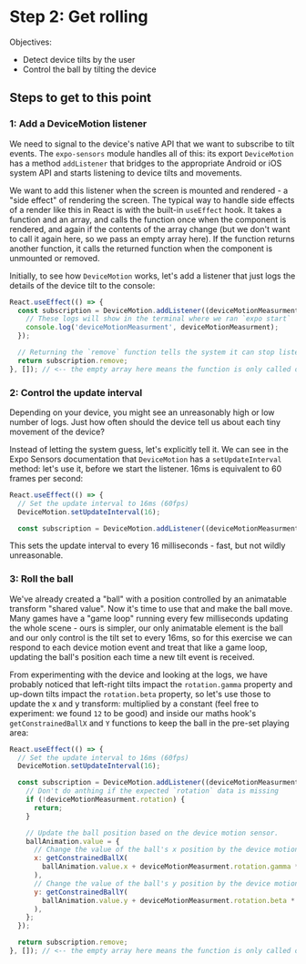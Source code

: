 # Step 2: Get rolling

Objectives:
 - Detect device tilts by the user
 - Control the ball by tilting the device

## Steps to get to this point

### 1: Add a DeviceMotion listener

We need to signal to the device's native API that we want to subscribe to tilt events. The `expo-sensors` module handles all of this: its export `DeviceMotion` has a method `addListener` that bridges to the appropriate Android or iOS system API and starts listening to device tilts and movements.

We want to add this listener when the screen is mounted and rendered - a "side effect" of rendering the screen. The typical way to handle side effects of a render like this in React is with the built-in `useEffect` hook. It takes a function and an array, and calls the function once when the component is rendered, and again if the contents of the array change (but we don't want to call it again here, so we pass an empty array here). If the function returns another function, it calls the returned function when the component is unmounted or removed.

Initially, to see how `DeviceMotion` works, let's add a listener that just logs the details of the device tilt to the console:

```js
React.useEffect(() => {
  const subscription = DeviceMotion.addListener((deviceMotionMeasurment) => {
    // These logs will show in the terminal where we ran `expo start`
    console.log('deviceMotionMeasurment', deviceMotionMeasurment);
  });

  // Returning the `remove` function tells the system it can stop listening if this is removed
  return subscription.remove;
}, []); // <-- the empty array here means the function is only called once, after the first render
```

### 2: Control the update interval

Depending on your device, you might see an unreasonably high or low number of logs. Just how often should the device tell us about each tiny movement of the device? 

Instead of letting the system guess, let's explicitly tell it. We can see in the Expo Sensors documentation that `DeviceMotion` has a `setUpdateInterval` method: let's use it, before we start the listener. 16ms is equivalent to 60 frames per second:

```js
React.useEffect(() => {
  // Set the update interval to 16ms (60fps)
  DeviceMotion.setUpdateInterval(16);

  const subscription = DeviceMotion.addListener((deviceMotionMeasurment) => {
```

This sets the update interval to every 16 milliseconds - fast, but not wildly unreasonable.

### 3: Roll the ball

We've already created a "ball" with a position controlled by an animatable transform "shared value". Now it's time to use that and make the ball move. Many games have a "game loop" running every few milliseconds updating the whole scene - ours is simpler, our only animatable element is the ball and our only control is the tilt set to every 16ms, so for this exercise we can respond to each device motion event and treat that like a game loop, updating the ball's position each time a new tilt event is received.

From experimenting with the device and looking at the logs, we have probably noticed that left-right tilts impact the `rotation.gamma` property and up-down tilts impact the `rotation.beta` property, so let's use those to update the x and y transform: multiplied by a constant (feel free to experiment: we found `12` to be good) and inside our maths hook's `getConstrainedBallX` and `Y` functions to keep the ball in the pre-set playing area: 

```js
React.useEffect(() => {
  // Set the update interval to 16ms (60fps)
  DeviceMotion.setUpdateInterval(16);

  const subscription = DeviceMotion.addListener((deviceMotionMeasurment) => {
    // Don't do anthing if the expected `rotation` data is missing
    if (!deviceMotionMeasurment.rotation) {
      return;
    }

    // Update the ball position based on the device motion sensor.
    ballAnimation.value = {
      // Change the value of the ball's x position by the device motion sensor's gamma value
      x: getConstrainedBallX(
        ballAnimation.value.x + deviceMotionMeasurment.rotation.gamma * 12
      ),
      // Change the value of the ball's y position by the device motion sensor's beta value
      y: getConstrainedBallY(
        ballAnimation.value.y + deviceMotionMeasurment.rotation.beta * 12
      ),
    };
  });

  return subscription.remove;
}, []); // <-- the empty array here means the function is only called once, after the first render
```

